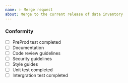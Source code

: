 ```yaml
---
name: ✨ Merge request
about: Merge to the current release of data inventory
---
```


### Conformity

- [ ] PreProd test completed
- [ ] Documentation
- [ ] Code review guidelines
- [ ] Security guidelines
- [ ] Style guides
- [ ] Unit test completed
- [ ] Intergration test completed
